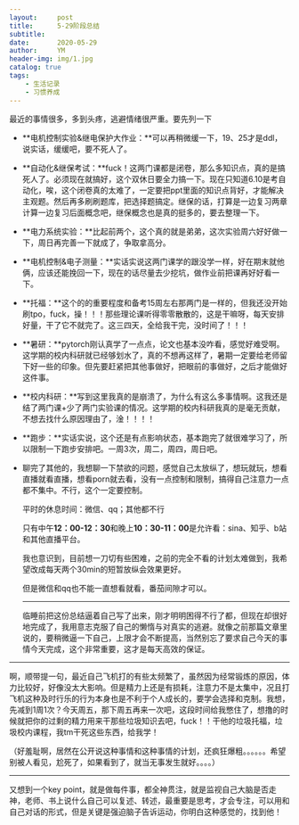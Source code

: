 ```yaml
---
layout:     post
title:      5-29阶段总结
subtitle:   
date:       2020-05-29
author:     YM
header-img: img/1.jpg
catalog: true
tags:
    - 生活记录
    - 习惯养成
---
```


最近的事情很多，多到头疼，逃避情绪很严重。要先列一下

- **电机控制实验&继电保护大作业：**可以再稍微缓一下，19、25才是ddl，说实话，缓缓吧，要不死人了。

- **自动化&继保考试：**fuck！这两门课都是闭卷，那么多知识点，真的是搞死人了。必须现在就搞好，这个双休日要全力搞一下。现在只知道6.10是考自动化，唉，这个闭卷真的太难了，一定要把ppt里面的知识点背好，才能解决主观题。然后再多刷刷题库，把选择题搞定。继保的话，打算是一边复习两章计算一边复习后面概念吧，继保概念也是真的挺多的，要去整理一下。

- **电力系统实验：**比起前两个，这个真的就是弟弟，这次实验周六好好做一下，周日再完善一下就成了，争取拿高分。

- **电机控制&电子测量：**实话实说这两门课学的跟没学一样，好在期末就他俩，应该还能挽回一下，现在的话尽量去少挖坑，做作业前把课再好好看一下。

- **托福：**这个的的重要程度和备考15周左右那两门是一样的，但我还没开始刷tpo，fuck，操！！！那些理论课听得零零散散的，这是干嘛呀，每天安排好量，干了它不就完了。这三四天，全给我干完，没时间了！！！

- **暑研：**pytorch刚认真学了一点点，论文也基本没咋看，感觉好难受啊。这学期的校内科研就已经够划水了，真的不想再这样了，暑期一定要给老师留下好一些的印象。但先要赶紧把其他事做好，把眼前的事做好，之后才能做好这件事。

- **校内科研：**写到这里我真的是崩溃了，为什么有这么多事情啊。这我还是结了两门课+少了两门实验课的情况。这学期的校内科研我真的是毫无贡献，不想去找什么原因理由了，淦！！！！

- **跑步：**实话实说，这个还是有点影响状态，基本跑完了就很难学习了，所以限制一下跑步安排吧。一周3次，周二，周四，周日吧。

- 聊完了其他的，我想聊一下禁欲的问题，感觉自己太放纵了，想玩就玩，想看直播就看直播，想看porn就去看，没有一点控制和限制，搞得自己注意力一点都不集中。不行，这个一定要控制。

  平时的休息时间：微信、qq；其他都不行

  只有中午**12：00-12：30**和晚上**10：30-11：00**是允许看：sina、知乎、b站和其他直播平台。

  我也意识到，目前想一刀切有些困难，之前的完全不看的计划太难做到，我希望改成每天两个30min的短暂放纵会效果更好。

  但是微信和qq也不能一直想看就看，番茄间隙才可以。

  ------

  临睡前把这份总结逼着自己写了出来，刚才明明困得不行了都，但现在却很好地完成了，我用意志克服了自己的懒惰与对真实的逃避。就像之前那篇文章里说的，要稍微逼一下自己，上限才会不断提高，当然别忘了要求自己今天的事情今天完成，这个非常重要，这才是每天高效的保证。

  

------

啊，顺带提一句，最近自己飞机打的有些太频繁了，虽然因为经常锻炼的原因，体力比较好，好像没太大影响。但是精力上还是有损耗，注意力不是太集中，况且打飞机这种及时行乐的行为本身也是不利于个人成长的，要学会选择和克制。我想，先减到1周1次？今天周五，那下周五再来一次吧，这段时间给我憋住了，想撸的时候就把你的过剩的精力用来干那些垃圾知识去吧，fuck！！干他的垃圾托福，垃圾校内课程，我tm干死这些东西，给我学！

（好羞耻啊，居然在公开说这种事情和这种事情的计划，还疯狂爆粗。。。。。。希望别被人看见，尬死了，如果看到了，就当无事发生就好。。。。）

------

又想到一个key point，就是做每件事，都全神贯注，就是监视自己大脑是否走神，老师、书上说什么自己可以复述、转述，最重要是思考，才会专注，可以用和自己对话的形式，但是关键是强迫脑子告诉运动，你明白这种感觉的，找到他！